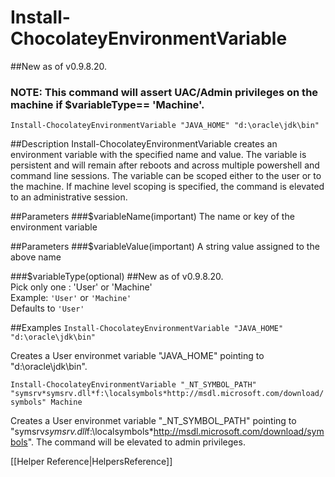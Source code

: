 # Install-ChocolateyEnvironmentVariable
##New as of v0.9.8.20.
### NOTE: This command will assert UAC/Admin privileges on the machine if $variableType== 'Machine'.  
  
`Install-ChocolateyEnvironmentVariable "JAVA_HOME" "d:\oracle\jdk\bin"`  
  
##Description
Install-ChocolateyEnvironmentVariable creates an environment variable 
with the specified name and value. The variable is persistent and 
will remain after reboots and across multiple powershell and command 
line sessions. The variable can be scoped either to the user or to 
the machine. If machine level scoping is specified, the command is 
elevated to an administrative session.
  
##Parameters
###$variableName(important)
The name or key of the environment variable

##Parameters
###$variableValue(important)
A string value assigned to the above name
  
###$variableType(optional)
##New as of v0.9.8.20.  
Pick only one : 'User' or 'Machine'  
Example: `'User'` or `'Machine'`  
Defaults to `'User'`
  
##Examples
`Install-ChocolateyEnvironmentVariable "JAVA_HOME" "d:\oracle\jdk\bin"`

Creates a User environmet variable "JAVA_HOME" pointing to "d:\oracle\jdk\bin".
  
`Install-ChocolateyEnvironmentVariable "_NT_SYMBOL_PATH" "symsrv*symsrv.dll*f:\localsymbols*http://msdl.microsoft.com/download/symbols" Machine`  

Creates a User environmet variable "_NT_SYMBOL_PATH" pointing to "symsrv*symsrv.dll*f:\localsymbols*http://msdl.microsoft.com/download/symbols". 
The command will be elevated to admin privileges.
  
[[Helper Reference|HelpersReference]]  
